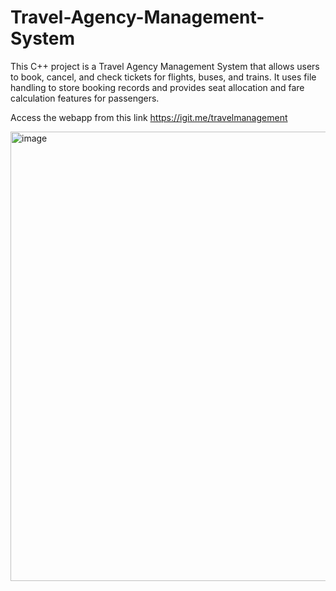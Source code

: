 # Travel-Agency-Management-System
This C++ project is a Travel Agency Management System that allows users to book, cancel, and check tickets for flights, buses, and trains. It uses file handling to store booking records and provides seat allocation and fare calculation features for passengers.


Access the webapp from this link
https://igit.me/travelmanagement


<img width="1307" height="719" alt="image" src="https://github.com/user-attachments/assets/0ddd7b93-27be-4788-bef5-abd7b22184e7" />
